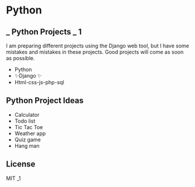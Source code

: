 # Python
## _ Python Projects _ 1


I am preparing different projects using the Django web tool, but 
I have some mistakes and mistakes in these projects. Good projects 
will come as soon as possible.

- Python
- ✨Django ✨
- Html-css-js-php-sql

## Python Project Ideas

  - Calculator
  - Todo list
  - Tic Tac Toe
  - Weather app
  - Quiz game
  - Hang man





## License

MIT
_1
